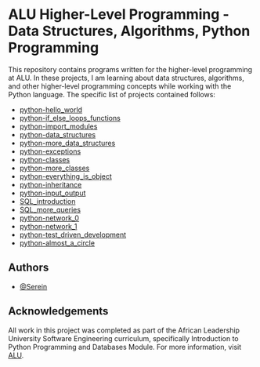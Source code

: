 # ALU Higher-Level Programming - Data Structures, Algorithms, Python Programming

This repository contains programs written for the higher-level programming at ALU. In these projects, I am learning about data structures, algorithms, and other higher-level programming concepts while working with the Python language. The specific list of projects contained follows:

* [python-hello_world](https://github.com/supserrr/alu-higher_level_programming/tree/master/python-hello_world)
* [python-if_else_loops_functions](https://github.com/supserrr/alu-higher_level_programming/tree/master/python-if_else_loops_functions)
* [python-import_modules](https://github.com/supserrr/alu-higher_level_programming/tree/master/python-import_modules)
* [python-data_structures](https://github.com/supserrr/alu-higher_level_programming/tree/master/python-data_structures)
* [python-more_data_structures](https://github.com/supserrr/alu-higher_level_programming/tree/master/python-more_data_structures)
* [python-exceptions](https://github.com/supserrr/alu-higher_level_programming/tree/master/python-exceptions)
* [python-classes](https://github.com/supserrr/alu-higher_level_programming/tree/master/python-classes)
* [python-more_classes](https://github.com/supserrr/alu-higher_level_programming/tree/master/python-more_classes)
* [python-everything_is_object](https://github.com/supserrr/alu-higher_level_programming/tree/master/python-everything_is_object)
* [python-inheritance](https://github.com/supserrr/alu-higher_level_programming/tree/master/python-inheritance)
* [python-input_output](https://github.com/supserrr/alu-higher_level_programming/tree/master/python-input_output)
* [SQL_introduction](https://github.com/supserrr/alu-higher_level_programming/tree/master/SQL_introduction)
* [SQL_more_queries]()
* [python-network_0]()
* [python-network_1]()
* [python-test_driven_development]()
* [python-almost_a_circle]()

## Authors

- [@Serein](https://www.github.com/supserrr)


## Acknowledgements

All work in this project was completed as part of the African Leadership University Software Engineering curriculum, specifically Introduction to Python Programming and Databases Module. For more information, visit [ALU](https://www.alueducation.com/).


